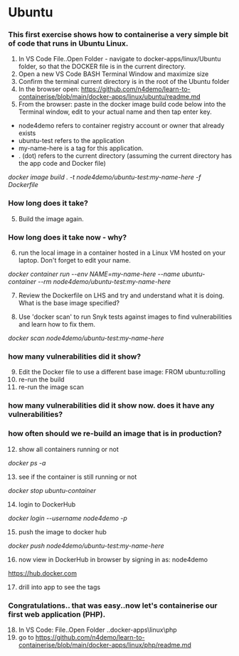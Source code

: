 # Ubuntu

### This first exercise shows how to containerise a very simple bit of code that runs in Ubuntu Linux. 

1. In VS Code File..Open Folder - navigate to docker-apps/linux/Ubuntu folder, so that the DOCKER file is in the current directory. 
2. Open a new VS Code BASH Terminal Window and maximize size 
3. Confirm the terminal current directory is in the root of the Ubuntu folder
4. In the browser open: https://github.com/n4demo/learn-to-containerise/blob/main/docker-apps/linux/ubuntu/readme.md
4. From the browser: paste in the docker image build code below into the Terminal window, edit to your actual name and then tap enter key.

- node4demo refers to container registry account or owner that already exists
- ubuntu-test refers to the application 
- my-name-here is a tag for this application. 
- . (dot) refers to the current directory (assuming the current directory has the app code and Docker file)

*docker image build . -t node4demo/ubuntu-test:my-name-here -f Dockerfile*

### How long does it take?

5. Build the image again. 

### How long does it take now - why?

6. run the local image in a container hosted in a Linux VM hosted on your laptop. Don't forget to edit your name.

*docker container run --env NAME=my-name-here --name ubuntu-container --rm  node4demo/ubuntu-test:my-name-here* 

7. Review the Dockerfile on LHS and try and understand what it is doing. What is the base image specified?

8. Use 'docker scan' to run Snyk tests against images to find vulnerabilities and learn how to fix them.

*docker scan node4demo/ubuntu-test:my-name-here*

### how many vulnerabilities did it show?

9. Edit the Docker file to use a different base image: FROM ubuntu:rolling 
10. re-run the build
11. re-run the image scan 

### how many vulnerabilities did it show now. does it have any vulnerabilities?

### how often should we re-build an image that is in production?

12. show all containers running or not

*docker ps -a*

13. see if the container is still running or not

*docker stop ubuntu-container* 

14. login to DockerHub

*docker login --username node4demo -p <password>*

15. push the image to docker hub

*docker push node4demo/ubuntu-test:my-name-here*

16. now view in DockerHub in browser by signing in as: node4demo 

https://hub.docker.com

17. drill into app to see the tags

### Congratulations.. that was easy..now let's containerise our first web application (PHP).

18. In VS Code: File..Open Folder ..docker-apps\linux\php
19. go to https://github.com/n4demo/learn-to-containerise/blob/main/docker-apps/linux/php/readme.md